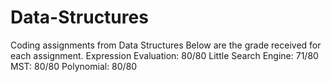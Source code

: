 # Data-Structures
Coding assignments from Data Structures
Below are the grade received for each assignment.
Expression Evaluation: 80/80
Little Search Engine: 71/80
MST: 80/80
Polynomial: 80/80
